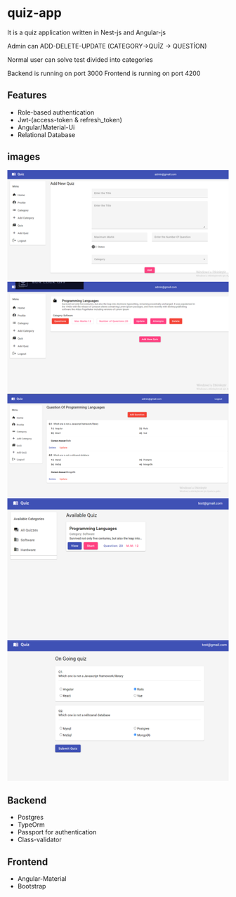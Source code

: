 # quiz-app
It is a quiz application written in Nest-js and Angular-js<br/>

Admin can ADD-DELETE-UPDATE (CATEGORY->QUİZ -> QUESTİON)

Normal user can solve test divided into categories

Backend is running on port 3000
Frontend is running on port 4200

## Features
<ul>
<li>Role-based authentication</li>
<li>Jwt-(access-token & refresh_token)</li>
<li>Angular/Material-Ui</li>
<li>Relational Database</li>
</ul>

## images
![](img/1.png)
![](img/2.png)
![](img/3.png)
![](img/4.png)
![](img/5.png)


## Backend
<ul>
<li>Postgres</li>
<li>TypeOrm</li>
<li>Passport for authentication</li>
<li>Class-validator</li>
</ul>

## Frontend
<ul>
<li>Angular-Material</li>
<li>Bootstrap</li>

